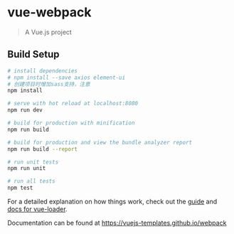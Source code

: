 # vue-webpack

> A Vue.js project

## Build Setup

``` bash
# install dependencies
# npm install --save axios element-ui
# 创建项目时增加sass支持，注意
npm install

# serve with hot reload at localhost:8080
npm run dev

# build for production with minification
npm run build

# build for production and view the bundle analyzer report
npm run build --report

# run unit tests
npm run unit

# run all tests
npm test
```

For a detailed explanation on how things work, check out the [guide](http://vuejs-templates.github.io/webpack/) and [docs for vue-loader](http://vuejs.github.io/vue-loader).

Documentation can be found at https://vuejs-templates.github.io/webpack
